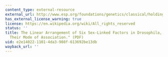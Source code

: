 ```yaml
---
content_type: external-resource
external_url: http://www.esp.org/foundations/genetics/classical/holdings/s/ahs-13.pdf
has_external_license_warning: true
license: https://en.wikipedia.org/wiki/All_rights_reserved
status: ''
title: The Linear Arrangement of Six Sex-Linked Factors in Drosophila, as Shown by
  Their Mode of Association." (PDF)
uid: e2e14022-1101-4da3-908f-613692be13db
wayback_url: ''
---
```

